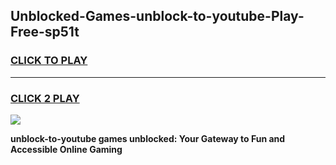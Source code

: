 
## Unblocked-Games-unblock-to-youtube-Play-Free-sp51t
<h3>
<a href="https://premium76.site?title=unblock-to-youtube&ref=18A1">CLICK TO PLAY</a></h3>
<hr>

<h3>
<a href="https://premium76.site?title=unblock-to-youtube&ref=18A1">CLICK 2 PLAY</a>
  
</h3>

<a href="https://premium76.site?title=unblock-to-youtube&ref=18A1"><img src="https://clearcache.store/games.png"></a>


**unblock-to-youtube games unblocked: Your Gateway to Fun and Accessible Online Gaming**
